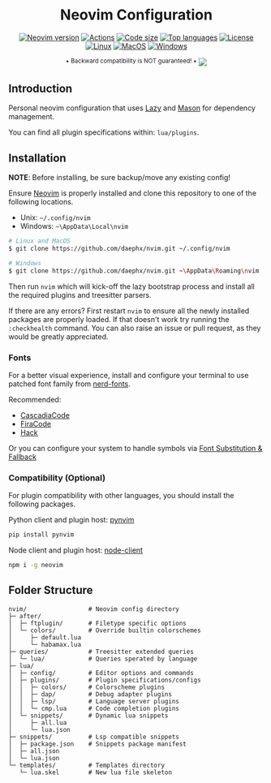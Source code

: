 <div align="center">
<h1>Neovim Configuration</h1>

[![Neovim version](https://img.shields.io/github/v/release/neovim/neovim?include_prereleases&style=for-the-badge&label=Neovim&logo=neovim&labelColor=000000)](https://github.com/neovim/neovim/releases/tag/nightly)
[![Actions](https://img.shields.io/github/actions/workflow/status/daephx/nvim/lint.yml?branch=main&label=CI&style=for-the-badge&labelColor=000000)](https://github.com/daephx/nvim/actions)
[![Code size](https://img.shields.io/github/languages/code-size/daephx/nvim?label=Size&style=for-the-badge&labelColor=000000)](#)
[![Top languages](https://img.shields.io/github/languages/top/daephx/nvim?style=for-the-badge&labelColor=000000&logo=lua&logoColor=blue)](https://github.com/daephx/nvim/search?l=lua)
[![License](https://img.shields.io/github/license/daephx/nvim?&label=License&style=for-the-badge&color=8937dd&labelColor=000000)](https://github.com/daephx/nvim/blob/main/LICENSE)
<br/>
[![Linux](https://img.shields.io/badge/Linux-%23.svg?logo=linux&style=for-the-badge&color=000000&logoColor=yellow)](https://en.wikipedia.org/wiki/Linux)
[![MacOS](https://img.shields.io/badge/MacOS-%23.svg?logo=apple&style=for-the-badge&color=000000&logoColor=white)](https://en.wikipedia.org/wiki/MacOS)
[![Windows](https://img.shields.io/badge/Windows-%23.svg?logo=windows11&style=for-the-badge&color=000000&logoColor=blue)](https://en.wikipedia.org/wiki/Microsoft_Windows)
<br/>

<sup>• Backward compatibility is NOT guaranteed! •</sup>
<img src="https://user-images.githubusercontent.com/36192863/208231941-b54d0d70-0d46-4ad0-89ed-398917a2bd72.gif"/>

</div>

## Introduction

Personal neovim configuration that uses
[Lazy](https://github.com/folke/lazy.nvim) and
[Mason](https://github.com/williamboman/mason.nvim) for dependency management.

You can find all plugin specifications within: `lua/plugins`.

## Installation

**NOTE**: Before installing, be sure backup/move any existing config!

Ensure [Neovim](https://github.com/neovim/neovim) is properly installed and
clone this repository to one of the following locations.

- Unix: `~/.config/nvim`
- Windows: `~\AppData\Local\nvim`

```bash
# Linux and MacOS
$ git clone https://github.com/daephx/nvim.git ~/.config/nvim

# Windows
$ git clone https://github.com/daephx/nvim.git ~\AppData\Roaming\nvim
```

Then run `nvim` which will kick-off the lazy bootstrap process and install all
the required plugins and treesitter parsers.

If there are any errors? First restart `nvim` to ensure all the newly installed
packages are properly loaded. If that doesn't work try running the
`:checkhealth` command. You can also raise an issue or pull request, as they
would be greatly appreciated.

### Fonts

For a better visual experience, install and configure your terminal to use
patched font family from [nerd-fonts](https://github.com/ryanoasis/nerd-fonts).

Recommended:

- [CascadiaCode](https://github.com/ryanoasis/nerd-fonts/releases/latest/download/CascadiaCode.zip)
- [FiraCode](https://github.com/ryanoasis/nerd-fonts/releases/latest/download/FiraCode.zip)
- [Hack](https://github.com/ryanoasis/nerd-fonts/releases/latest/download/Hack.zip)

Or you can configure your system to handle symbols via
[Font Substitution & Fallback](https://github.com/ryanoasis/nerd-fonts/wiki/Font-Substitution-&-Fallback)

### Compatibility (Optional)

For plugin compatibility with other languages, you should install the following
packages.

Python client and plugin host: [pynvim](https://github.com/neovim/pynvim)

```bash
pip install pynvim
```

Node client and plugin host:
[node-client](https://github.com/neovim/node-client)

```bash
npm i -g neovim
```

## Folder Structure

```plain
nvim/                 # Neovim config directory
├─ after/
│  ├─ ftplugin/       # Filetype specific options
│  └─ colors/         # Override builtin colorschemes
│     ├─ default.lua
│     └─ habamax.lua
├─ queries/           # Treesitter extended queries
│  └─ lua/            # Queries sperated by language
├─ lua/
│  ├─ config/         # Editor options and commands
│  ├─ plugins/        # Plugin specifications/configs
│  │  ├─ colors/      # Colorscheme plugins
│  │  ├─ dap/         # Debug adapter plugins
│  │  ├─ lsp/         # Language server plugins
│  │  └─ cmp.lua      # Code completion plugins
│  └─ snippets/       # Dynamic lua snippets
│     ├─ all.lua
│     └─ lua.json
├─ snippets/          # Lsp compatible snippets
│  ├─ package.json    # Snippets package manifest
│  ├─ all.json
│  └─ lua.json
└─ templates/         # Templates directory
   └─ lua.skel        # New lua file skeleton
```
